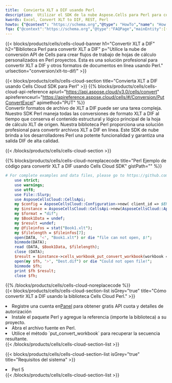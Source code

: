 ```yaml
---
title:  Convierta XLT a DIF usando Perl
description:  Utilizar el SDK de la nube Aspose.Cells para Perl para convertir un archivo de formato XLT a un archivo de formato DIF.
kwords: Excel, Convert XLT to DIF, REST, Perl
howto: {"@context": "https://schema.org","@type": "HowTo","name": "How to convert XLT to DIF using the Cells Cloud Perl library.","description": "How to convert XLT to DIF using the Cells Cloud Perl library.","image": {"@type": "ImageObject"},"url": "/perl/conversion/xlt-to-dif/","step": [{ "@type": "HowToStep","name": "How to convert XLT to DIF using the Cells Cloud Perl library. step 1", "image": {"@type": "ImageObject",},"url": "/perl/conversion/xlt-to-dif/","text": "Register an account at <a href='https://dashboard.aspose.cloud/'>Dashboard</a> to get free API quota & authorization details",},{ "@type": "HowToStep","name": "How to convert XLT to DIF using the Cells Cloud Perl library. step 1", "image": {"@type": "ImageObject",},"url": "/perl/conversion/xlt-to-dif/","text": "Install Perl package and add the reference (import the library) to your project.",},{ "@type": "HowToStep","name": "How to convert XLT to DIF using the Cells Cloud Perl library. step 1", "image": {"@type": "ImageObject",},"url": "/perl/conversion/xlt-to-dif/","text": "Open the source file in Perl.",},{ "@type": "HowToStep","name": "How to convert XLT to DIF using the Cells Cloud Perl library. step 1", "image": {"@type": "ImageObject",},"url": "/perl/conversion/xlt-to-dif/","text": "Use the `put_convert_workbook` method to retrieve the resulting stream.",}, ],"supply": {"@type": "HowToSupply","name": "document"},"tool": [{"@type": "HowToTool","name": "VIM, Visual Studio Code, Eclipse"},{"@type": "HowToTool","name": "Aspose Cells"}],"totalTime": "PT6M"}
fqa: {"@context":"https://schema.org","@type":"FAQPage","mainEntity":[{"@type":"Question","name":"Why convert file formats in C# using REST API?","acceptedAnswer":{"@type":"Answer","text":"Documents are encoded in many ways, and some files may be incompatible with the software you use. To open and read such files, just convert them to appropriate file formats.<br/><ol><li>Install .NET SDK and add the reference (import the library) to your project.</li><li>Open the source file in C# using REST API.</li><li>Call the PutConvertWorkbookRequest() method, passing an output filename with required extension.</li><li>Get the result of conversion as a separate file.</li></ol>"}},{"@type":"Question","name":"What file formats can I convert with your C# library?","acceptedAnswer":{"@type":"Answer","text":"We support a variety of file formats for conversion using .NET library, including XLSX, Excel, xls , PDF, CSV, HTML, Markdown, XML, PNG, JPG, TIFF, Json, TXT and many more."}},{"@type":"Question","name":"What is the maximum allowed file size for conversion using this .NET library?","acceptedAnswer":{"@type":"Answer","text":"There are no file size limits for format conversions using .NET library."}}]}
---
```

{{< blocks/products/cells/cells-cloud-banner h1="Convertir XLT a DIF" h2="Biblioteca Perl para convertir XLT a DIF" p="Utilice la nube de conversión API de Cells para crear flujos de trabajo de hojas de cálculo personalizados en Perl proyectos. Esta es una solución profesional para convertir XLT a DIF y otros formatos de documentos en línea usando Perl." urlsection="conversion/xlt-to-dif/" >}}

{{< blocks/products/cells/cells-cloud-section title="Convierta XLT a DIF usando Cells Cloud SDK para Perl" >}}
{{% blocks/products/cells/cells-cloud-api-reference apiurl="https://api.aspose.cloud/v3.0/cells/convert" apireferenceurl="https://apireference.aspose.cloud/cells/#/Conversion/PutConvertExcel" apimethod="PUT" %}}
<br/>
Convertir formatos de archivo de XLT a DIF puede ser una tarea compleja. Nuestro SDK Perl maneja todas las conversiones de formato XLT a DIF al tiempo que conserva el contenido estructural y lógico principal de la hoja de cálculo XLT de origen. Nuestra biblioteca Perl proporciona una solución profesional para convertir archivos XLT a DIF en línea. Este SDK de nube brinda a los desarrolladores Perl una potente funcionalidad y garantiza una salida DIF de alta calidad.

{{< /blocks/products/cells/cells-cloud-section >}}

{{% blocks/products/cells/cells-cloud-noreplacecode title="Perl Ejemplo de código para convertir XLT a DIF usando Cells Cloud SDK" gistPath="" %}}
 
```perl
# For complete examples and data files, please go to https://github.com/aspose-cells-cloud/aspose-cells-cloud-perl/
    use strict;
    use warnings;
    use utf8; 
    use File::Slurp;
    use AsposeCellsCloud::CellsApi;
    my $config = AsposeCellsCloud::Configuration->new( client_id => $ENV{'ProductClientId'}, client_secret => $ENV{'ProductClientSecret'});
    my $instance = AsposeCellsCloud::CellsApi->new(AsposeCellsCloud::ApiClient->new( $config));
    my $format = "dif";
    my $Book1Data = undef;
    my $result =undef;
    my @fileinfos = stat("Book1.xlt");
    my $filelength = $fileinfos[7];
    open(DATA, '<', "Book1.xlt") or die "file can not open, $!";
    binmode(DATA);
    read (DATA, $Book1Data, $filelength);
    close (DATA); 
    $result = $instance->cells_workbook_put_convert_workbook(workbook => $Book1Data, format => $format);
    open(my $fh, '>', "Dest.dif") or die "Could not open file!";
    binmode $fh;
    print $fh $result;
    close $fh;
```
 
{{% /blocks/products/cells/cells-cloud-noreplacecode %}}
<br/>
{{< blocks/products/cells/cells-cloud-section-list isGrey="true" title="Cómo convertir XLT a DIF usando la biblioteca Cells Cloud Perl." >}}
<li> Registre una cuenta en<a href="https://dashboard.aspose.cloud/">Panel</a> para obtener gratis API cuota y detalles de autorización</li>
<li>Instale el paquete Perl y agregue la referencia (importe la biblioteca) a su proyecto.</li>
<li>Abra el archivo fuente en Perl.</li>
<li>Utilice el método `put_convert_workbook` para recuperar la secuencia resultante.</li>
{{< /blocks/products/cells/cells-cloud-section-list >}}

{{< blocks/products/cells/cells-cloud-section-list isGrey="true" title="Requisitos del sistema" >}}
<li>Perl 5</li>
{{< /blocks/products/cells/cells-cloud-section-list >}}
